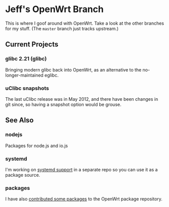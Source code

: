 # Jeff's OpenWrt Branch

This is where I goof around with OpenWrt. Take a look at the other branches for my stuff. (The `master` branch just tracks upstream.)


## Current Projects

### glibc 2.21 (glibc)

Bringing modern glibc back into OpenWrt, as an alternative to the no-longer-maintained eglibc.

### uClibc snapshots

The last uClibc release was in May 2012, and there have been changes in git since, so having a snapshot option would be grouse.


## See Also

### nodejs

Packages for node.js and io.js

### systemd

I'm working on [systemd support](https://github.com/jdub/openwrt-systemd) in a separate repo so you can use it as a package source.

### packages

I have also [contributed some packages](https://github.com/jdub/openwrt-packages) to the OpenWrt package repository.
